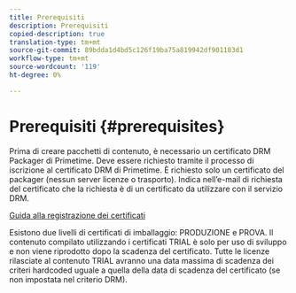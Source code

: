 ```yaml
---
title: Prerequisiti
description: Prerequisiti
copied-description: true
translation-type: tm+mt
source-git-commit: 89bdda1d4bd5c126f19ba75a819942df901183d1
workflow-type: tm+mt
source-wordcount: '119'
ht-degree: 0%

---
```



# Prerequisiti {#prerequisites}

Prima di creare pacchetti di contenuto, è necessario un certificato DRM Packager di Primetime. Deve essere richiesto tramite il processo di iscrizione al certificato DRM di Primetime. È richiesto solo un certificato del packager (nessun server licenze o trasporto). Indica nell’e-mail di richiesta del certificato che la richiesta è di un certificato da utilizzare con il servizio DRM.

[Guida alla registrazione dei certificati](../../digital-rights-management/certificate-enrollment-guide/about-certs.md)

Esistono due livelli di certificati di imballaggio: PRODUZIONE e PROVA. Il contenuto compilato utilizzando i certificati TRIAL è solo per uso di sviluppo e non viene riprodotto dopo la scadenza del certificato. Tutte le licenze rilasciate al contenuto TRIAL avranno una data massima di scadenza dei criteri hardcoded uguale a quella della data di scadenza del certificato (se non impostata nel criterio DRM).
